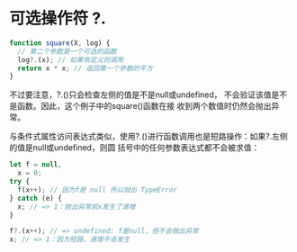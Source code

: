# 可选操作符 ?.

```js
function square(X, log) {
  // 第二个参数是一个可选的函数
  log?.(x); // 如果有定义则调用
  return x * x; // 返回第一个參数的平方
}
```

不过要注意，?.()只会检查左侧的值是不是null或undefined， 不会验证该值是不是函数。因此，这个例子中的square()函数在接 收到两个数值时仍然会抛出异常。

与条件式属性访问表达式类似，使用?.()进行函数调用也是短路操作：如果?.左侧的值是null或undefined，则圆 括号中的任何参数表达式都不会被求值：

```js
let f = null,
  x = 0;
try {
  f(x++); // 因为f是 null 所以抛出 TypeError
} catch (e) {
  x; // => 1：抛出异常前x发生了递增
}

f?.(x++); // => undefined: f是null，但不会抛出异常
x; // => 1：因为短路，递增不会发生
```



